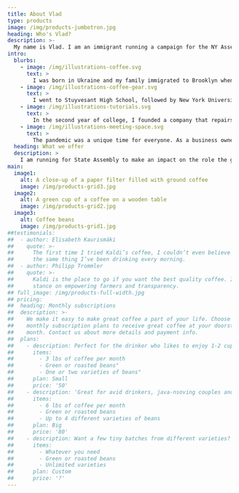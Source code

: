 ```yaml
---
title: About Vlad
type: products
image: /img/products-jumbotron.jpg
heading: Who's Vlad?
description: >-
  My name is Vlad. I am an immigrant running a campaign for the NY Assembly Seat in order to expand our education system, modernize our infrastructure and bring back public safety. I am a strong advocate of single-payer healthcare; healthcare should be a right, not an expensive privilege.
intro:
  blurbs:
    - image: /img/illustrations-coffee.svg
      text: >
        I was born in Ukraine and my family immigrated to Brooklyn when I was nine years old. My parents, immigrants from a non-English speaking country, worked long hours at low paying jobs to support and give me and my sister opportunities that they did not have.
    - image: /img/illustrations-coffee-gear.svg
      text: >
        I went to Stuyvesant High School, followed by New York University, and then spent a decade founding and growing my very own business.
    - image: /img/illustrations-tutorials.svg
      text: >
        In the second year of college, I founded a company that repairs consumer electronics. We grew over the years, and this eventually allowed me to find a place to proudly call my home in Hunter’s Point. Here, I enjoy spending my weekends at our beautiful Gantry Plaza Park, often walking with my dog-son Bernard.
    - image: /img/illustrations-meeting-space.svg
      text: >
        The pandemic was a unique time for everyone. As a business owner, I felt not just the initial impact, when the world seemingly came to a halt, but also the government’s actions that followed. Contradicting regulation between the City and State, constantly changing mask policies, and disorganized vaccination rollouts are just some of the things every business had to deal with on a daily basis just to stay safe and in compliance. Our government failed us in the greatest time of need.
  heading: What we offer
  description: >
    I am running for State Assembly to make an impact on the role the government plays in its relationship with the people that it’s meant to serve. I want to love the place I call home, and enable the same for others. To do that, we need to: expand on education, re-design our decaying infrastructure using a first-principles approach, and re-establish public safety.
main:
  image1:
    alt: A close-up of a paper filter filled with ground coffee
    image: /img/products-grid3.jpg
  image2:
    alt: A green cup of a coffee on a wooden table
    image: /img/products-grid2.jpg
  image3:
    alt: Coffee beans
    image: /img/products-grid1.jpg
##testimonials:
##  - author: Elisabeth Kaurismäki
##    quote: >-
##      The first time I tried Kaldi’s coffee, I couldn’t even believe that was
##      the same thing I’ve been drinking every morning.
##  - author: Philipp Trommler
##    quote: >-
##      Kaldi is the place to go if you want the best quality coffee. I love their
##      stance on empowering farmers and transparency.
## full_image: /img/products-full-width.jpg
## pricing:
##  heading: Monthly subscriptions
##  description: >-
##    We make it easy to make great coffee a part of your life. Choose one of our
##    monthly subscription plans to receive great coffee at your doorstep each
##    month. Contact us about more details and payment info.
##  plans:
##    - description: Perfect for the drinker who likes to enjoy 1-2 cups per day.
##      items:
##        - 3 lbs of coffee per month
##        - Green or roasted beans"
##        - One or two varieties of beans"
##      plan: Small
##      price: '50'
##    - description: 'Great for avid drinkers, java-nsoving couples and bigger crowds'
##      items:
##        - 6 lbs of coffee per month
##        - Green or roasted beans
##        - Up to 4 different varieties of beans
##      plan: Big
##      price: '80'
##    - description: Want a few tiny batches from different varieties? Try our custom plan
##      items:
##        - Whatever you need
##        - Green or roasted beans
##        - Unlimited varieties
##      plan: Custom
##      price: '?'
---
```



